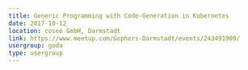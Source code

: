 ```yaml
---
title: Generic Programming with Code-Generation in Kubernetes
date: 2017-10-12
location: cosee GmbH, Darmstadt
link: https://www.meetup.com/Gophers-Darmstadt/events/243491909/
usergroup: goda
type: usergroup
---
```

